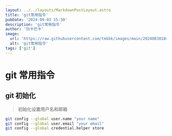 ```yaml
---
layout: ../../layouts/MarkdownPostLayout.astro
title: 'git常用指令'
pubDate: '2024-09-03 15:30'
description: 'git常用指令'
author: '玛卡巴卡'
image:
  url: 'https://raw.githubusercontent.com/tmkbk/images/main/202408301847460.jpg'
  alt: 'git常用指令'
tags: ['git']
---
```


# git 常用指令

## git 初始化

> 初始化设置用户名和邮箱

```bash
git config --global user.name "your name"
git config --global user.email "your email"
git config --global credential.helper store
```
